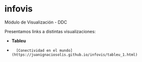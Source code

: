 # infovis
Módulo de Visualización - DDC

Presentamos links a distintas visualizaciones:
* **Tableu**
*       [Conectividad en el mundo](https://juanignaciosolis.github.io/infovis/tableu_1.html)
